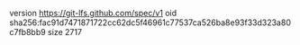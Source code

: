 version https://git-lfs.github.com/spec/v1
oid sha256:fac91d7471871722cc62dc5f46961c77537ca526ba8e93f33d323a80c7fb8bb9
size 2717
